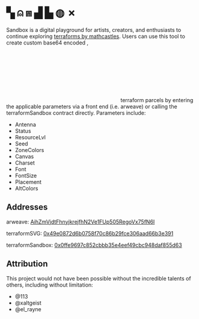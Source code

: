 # ▚ ⍝ ⩎ ▟ ▙ ◍ ✗

Sandbox is a digital playground for artists, creators, and enthusiasts to continue exploring [terraforms by mathcastles](https://terraformexplorer.xyz/).  Users can use this tool to create custom base64 encoded <html>, <svg>, and <img> terraform parcels by entering the applicable parameters via a front end (i.e. arweave) or calling the terraformSandbox contract directly. Parameters include:

* Antenna
* Status
* ResourceLvl
* Seed
* ZoneColors
* Canvas
* Charset
* Font
* FontSize
* Placement
* AltColors

## Addresses

arweave: [AihZmVjdtFhnyjkrejfhN2Ve1FUp505RegoVx75fN6I](https://aiuftgky3w2fqz6khevxun7bg5sv5vcvfhtu4ul2bik4pps7g6ra.arweave.net/AihZmVjdtFhnyjkrejfhN2Ve1FUp505RegoVx75fN6I)

terraformSVG: [0x49e0872d6b0758f70c86b29fce306aad66b3e391](https://etherscan.io/address/0x49e0872d6b0758f70c86b29fce306aad66b3e391#code)

terraformSandbox: [0x0ffe9697c852cbbb35e4eef49cbc948daf855d63](https://etherscan.io/address/0x0ffe9697c852cbbb35e4eef49cbc948daf855d63#code)

## Attribution
This project would not have been possible without the incredible talents of others, including without limitation:
* @113
* @xaltgeist
* @el_rayne
